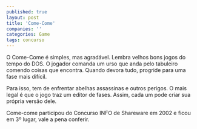 ```yaml
---
published: true
layout: post
title: 'Come-Come'
companies: ''
categories: Game
tags: concurso
---
```

O Come-Come é simples, mas agradável. Lembra velhos bons jogos do tempo do DOS. O jogador comanda um urso que anda pelo tabuleiro comendo coisas que encontra. Quando devora tudo, progride para uma fase mais difícil.







Para isso, tem de enfrentar abelhas assassinas e outros perigos. O mais legal é que o jogo traz um editor de fases. Assim, cada um pode criar sua própria versão dele.

Come-come participou do Concurso INFO de Shareware em 2002 e ficou em 3º lugar, vale a pena conferir.





